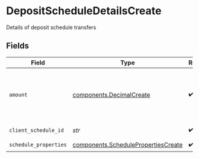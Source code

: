 # DepositScheduleDetailsCreate

Details of deposit schedule transfers


## Fields

| Field                                                                                                                                                                                                                                                                                                                                                        | Type                                                                                                                                                                                                                                                                                                                                                         | Required                                                                                                                                                                                                                                                                                                                                                     | Description                                                                                                                                                                                                                                                                                                                                                  | Example                                                                                                                                                                                                                                                                                                                                                      |
| ------------------------------------------------------------------------------------------------------------------------------------------------------------------------------------------------------------------------------------------------------------------------------------------------------------------------------------------------------------ | ------------------------------------------------------------------------------------------------------------------------------------------------------------------------------------------------------------------------------------------------------------------------------------------------------------------------------------------------------------ | ------------------------------------------------------------------------------------------------------------------------------------------------------------------------------------------------------------------------------------------------------------------------------------------------------------------------------------------------------------ | ------------------------------------------------------------------------------------------------------------------------------------------------------------------------------------------------------------------------------------------------------------------------------------------------------------------------------------------------------------ | ------------------------------------------------------------------------------------------------------------------------------------------------------------------------------------------------------------------------------------------------------------------------------------------------------------------------------------------------------------ |
| `amount`                                                                                                                                                                                                                                                                                                                                                     | [components.DecimalCreate](../../models/components/decimalcreate.md)                                                                                                                                                                                                                                                                                         | :heavy_check_mark:                                                                                                                                                                                                                                                                                                                                           | A representation of a decimal value, such as 2.5. Clients may convert values into language-native decimal formats, such as Java's [BigDecimal][] or Python's [decimal.Decimal][].<br/><br/> [BigDecimal]:<br/> https://docs.oracle.com/en/java/javase/11/docs/api/java.base/java/math/BigDecimal.html<br/> [decimal.Decimal]: https://docs.python.org/3/library/decimal.html |                                                                                                                                                                                                                                                                                                                                                              |
| `client_schedule_id`                                                                                                                                                                                                                                                                                                                                         | *str*                                                                                                                                                                                                                                                                                                                                                        | :heavy_check_mark:                                                                                                                                                                                                                                                                                                                                           | External identifier supplied by the API caller. Each request must have a unique pairing of client_schedule_id and account                                                                                                                                                                                                                                    | ABC-123                                                                                                                                                                                                                                                                                                                                                      |
| `schedule_properties`                                                                                                                                                                                                                                                                                                                                        | [components.SchedulePropertiesCreate](../../models/components/schedulepropertiescreate.md)                                                                                                                                                                                                                                                                   | :heavy_check_mark:                                                                                                                                                                                                                                                                                                                                           | Properties common to all transfer schedules                                                                                                                                                                                                                                                                                                                  |                                                                                                                                                                                                                                                                                                                                                              |
